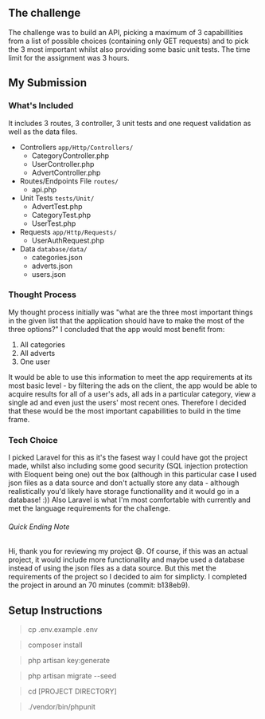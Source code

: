 
## The challenge 

The challenge was to build an API, picking a maximum of 3 capabillities from a list of possible choices (containing only GET requests) and to pick the 3 most important whilst also providing some basic unit tests. The time limit for the assignment was 3 hours.

## My Submission 

### What's Included   

It includes 3 routes, 3 controller, 3 unit tests and one request validation as well as the data files. 

* Controllers `app/Http/Controllers/`
    * CategoryController.php
    * UserController.php
    * AdvertController.php
* Routes/Endpoints File `routes/`
    * api.php
* Unit Tests `tests/Unit/`
    * AdvertTest.php
    * CategoryTest.php
    * UserTest.php
* Requests `app/Http/Requests/`
    * UserAuthRequest.php
* Data `database/data/`
    * categories.json
    * adverts.json
    * users.json

### Thought Process

My thought process initially was "what are the three most important things in the given list that the application should have to make the most of the three options?" I concluded that the app would most benefit from: 

1. All categories
2. All adverts
3. One user

It would be able to use this information to meet the app requirements at its most basic level - by filtering the ads on the client, the app would be able to acquire results for all of a user's ads, all ads in a particular category, view a single ad and even just the users' most recent ones. Therefore I decided that these would be the most important capabillities to build in the time frame. 

### Tech Choice

I picked Laravel for this as it's the fasest way I could have got the project made, whilst also including some good security (SQL injection protection with Eloquent being one) out the box (although in this particular case I used json files as a data source and don't actually store any data - although realistically you'd likely have storage functionallity and it would go in a database! :)) Also Laravel is what I'm most comfortable with currently and met the language requirements for the challenge.

###### Quick Ending Note

Hi, thank you for reviewing my project 😄. Of course, if this was an actual project, it would include more functionallity and maybe used a database instead of using the json files as a data source. But this met the requirements of the project so I decided to aim for simplicty. I completed the project in around an 70 minutes (commit: b138eb9).  

## Setup Instructions

>  cp .env.example .env

>  composer install

>  php artisan key:generate

>  php artisan migrate --seed

>  cd [PROJECT DIRECTORY]

> ./vendor/bin/phpunit
